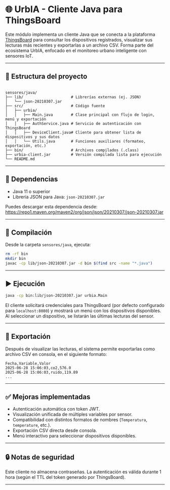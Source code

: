 # 🌐 UrbIA - Cliente Java para ThingsBoard

Este módulo implementa un cliente Java que se conecta a la plataforma [ThingsBoard](https://thingsboard.io/) para consultar los dispositivos registrados, visualizar sus lecturas más recientes y exportarlas a un archivo CSV. Forma parte del ecosistema UrbIA, enfocado en el monitoreo urbano inteligente con sensores IoT.

---

## 📁 Estructura del proyecto

```

sensores/java/
├── lib/                     # Librerías externas (ej. JSON)
│   └── json-20210307.jar
├── src/                     # Código fuente
│   ├── urbia/
│   │   ├── Main.java        # Clase principal con flujo de login, menú y exportación
│   │   ├── AuthService.java # Servicio de autenticación con ThingsBoard
│   │   ├── DeviceClient.java# Cliente para obtener lista de dispositivos y sus datos
│   │   └── Utils.java       # Funciones auxiliares (formateo, exportación, etc.)
├── bin/                     # Archivos compilados (.class)
├── urbia-client.jar         # Versión compilada lista para ejecución
└── README.md

````

---

## 🧱 Dependencias

- Java 11 o superior
- Librería JSON para Java: `json-20210307.jar`

Puedes descargar esta dependencia desde:
https://repo1.maven.org/maven2/org/json/json/20210307/json-20210307.jar

---

## 🚀 Compilación

Desde la carpeta `sensores/java`, ejecuta:

```bash
rm -rf bin
mkdir bin
javac -cp lib/json-20210307.jar -d bin $(find src -name "*.java")
````

---

## ▶️ Ejecución

```bash
java -cp bin:lib/json-20210307.jar urbia.Main
```

El cliente solicitará credenciales para ThingsBoard (por defecto configurado para `localhost:8080`) y mostrará un menú con los dispositivos disponibles. Al seleccionar un dispositivo, se listarán las últimas lecturas del sensor.

---

## 💾 Exportación

Después de visualizar las lecturas, el sistema permite exportarlas como archivo CSV en consola, en el siguiente formato:

```
Fecha,Variable,Valor
2025-06-28 15:06:03,co2,576.0
2025-06-28 15:06:03,ruido,119.89
...
```

---

## ✅ Mejoras implementadas

* Autenticación automática con token JWT.
* Visualización unificada de múltiples variables por sensor.
* Compatibilidad con distintos formatos de nombres (`Temperatura`, `temperature`, etc.).
* Exportación CSV directa desde consola.
* Menú interactivo para seleccionar dispositivos disponibles.

---

## 🔒 Notas de seguridad

Este cliente no almacena contraseñas. La autenticación es válida durante 1 hora (según el TTL del token generado por ThingsBoard).

---

